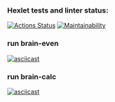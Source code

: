 ### Hexlet tests and linter status:
[![Actions Status](https://github.com/Alexandr221994/python-project-49/workflows/hexlet-check/badge.svg)](https://github.com/Alexandr221994/python-project-49/actions)
[![Maintainability](https://api.codeclimate.com/v1/badges/235abf1b20e6271ac8dd/maintainability)](https://codeclimate.com/github/Alexandr221994/python-project-49/maintainability)  
### run brain-even  
[![asciicast](https://asciinema.org/a/TirAzWJ1ibbMw5nMPvWr8E7PE.svg)](https://asciinema.org/a/TirAzWJ1ibbMw5nMPvWr8E7PE)  
### run brain-calc  
[![asciicast](https://asciinema.org/a/J1G7JDNLRSGHYJPjqDezlCyBc.svg)](https://asciinema.org/a/J1G7JDNLRSGHYJPjqDezlCyBc)
